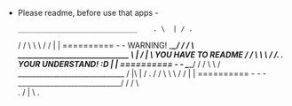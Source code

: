 - Please readme, before use that apps -



      ______________________________    . \  | / .
     /                            / \     \ \ / /
    |                            | ==========  - -    WARNING!
     \____________________________\_/     / / \ \
  ______________________________      \  | / | \      YOU HAVE TO README
 /                            / \     \ \ / /.   .    YOUR UNDERSTAND! :D
|                            | ==========  - -
 \____________________________\_/     / / \ \    /
      ______________________________   / |\  | /  .
     /                            / \     \ \ / /
    |                            | ==========  -  - -
     \____________________________\_/     / / \ \
                                        .  / | \  .
